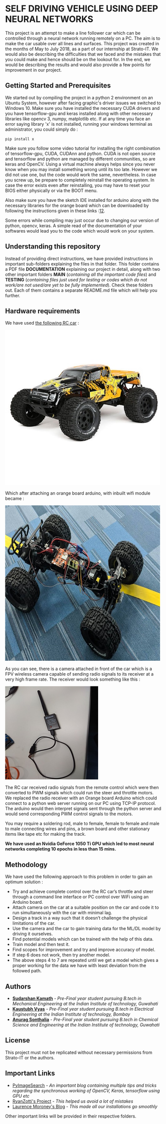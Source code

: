 # SELF DRIVING VEHICLE USING DEEP NEURAL NETWORKS

This project is an attempt to make a line follower car which can be controlled through a neural network running remotely on a PC. The aim is to make the car usable over all lines and surfaces.
This project was created in the months of May to July 2018, as a part of our internship at Strato-IT.
 We would also be describing the difficulties that we faced and the mistakes that you could make and hence should be on the lookout for. 
 In the end, we would be describing the results and would also provide a few points for improvement 
 in our project. 

## Getting Started and Prerequisites

We started out by compiling the project in a python 2 environment on an Ubuntu System, however after facing graphic's driver issues we switched to Windows 10. Make sure you have installed the necessary CUDA drivers and you have tensorflow-gpu and keras installed along with other necessary libraries like opencv 3, numpy, matplotlib etc. If at any time you face an error saying library 'x' is not installed, running your windows terminal as administrator, you could simply do :

```
pip install x
```
Make sure you follow some video tutorial for installing the right combination of tensorflow-gpu, CUDA, CUDAnn and python. CUDA is not open source and tensorflow and python are managed by different communities, so are keras and OpenCV. Using a virtual machine always helps since you never know when you may install something wrong until its too late.
 However we did not use one, but the code would work the same, nevertheless. In case you screw up, be prepare to completely reinstall the operating system. In case the error exists even after reinstalling, you may have to reset your BIOS either physically or via the BOOT menu. 
 
 Also make sure you have the sketch IDE installed for arduino along with the necessary libraries for the orange board which can be downloaded by following the instructions given in these links :[1](https://kocoafab.cc/obsetup)[2](https://kocoafab.cc/tutorial/view/649).

Some errors while compiling may just occur due to changing our version of python, opencv, keras. A simple read of the documentation of your softwares would lead you to the code which would work on your system.

## Understanding this repository

Instead of providing direct instructions, we have provided instructions in important sub-folders explaining the files in that folder. This folder contains a PDF file **DOCUMENTATION** explaining our project in detail, along with two other important folders **MAIN** (*containing all the important code files*) and **TESTING** (*containing files just used for testing or codes which do not work/are not used/are yet to be fully implemented*).
 Check these folders out. Each of them contains a separate README.md file which will help you further.

## Hardware requirements

We have used [the following RC car](https://eugenetoyandhobby.com/shop/ecx-ruckus-monster-truck-2wd-ruckus-monster-truck-bdlipo-orangeblack-110-scale-rtr-03331t2/) : 

![alt-text](https://github.com/stratoit/internship_2018/blob/master/sides/CAR.jpg)

Which after attaching an orange board arduino, with inbuilt wifi module became :

![alt-text](https://github.com/stratoit/internship_2018/blob/master/sides/MOD_CAR.jpg)

As you can see, there is a camera attached in front of the car which is a FPV wireless camera capable of sending radio signals to its receiver at a very high frame rate. The receiver would look something like this :

![alt-text](https://github.com/stratoit/internship_2018/blob/master/sides/REC.jpg)

The RC car received radio signals from the remote control which were then converted to PWM signals which could run the steer and throttle motors. We replaced the radio receiver with 
an Orange board Arduino which could connect to a python web server running on our PC using TCP-IP protocol. The arduino would then interpret signals sent through the python server and would send
 corresponding PWM control signals to the motors.

You may require a soldering rod, male to female, female to female and male to male connecting wires and pins, a brown board and other stationary items like tape etc for making the track.

**We have used an Nvidia GeForce 1050 Ti GPU which led to most neural networks completing 10 epochs in less than 15 mins.**

## Methodology 

We have used the following approach to this problem in order to gain an optimum solution :   

* Try and achieve complete control over the RC car’s throttle and steer through a command line interface or PC control over WiFi using an Arduino board.
* Attach camera on the car at a suitable position on the car and code it to run simultaneously with the car with minimal lag.
* Design a track in a way such that it doesn’t challenge the physical limitations of the car.  
* Use the camera and the car to gain training data for the ML/DL model by driving it ourselves.
* Find potential models which can be trained with the help of this data.
* Train model and then test it.
* Find scopes for improvement and try and improve accuracy of model. 
* If step 6 does not work, then try another model. 
* The above steps 4 to 7 are repeated until we get a model which gives a proper working for the data we have with least deviation from the followed path.

## Authors

* **[Sudarshan Kamath](https://in.linkedin.com/in/sudarshankamath)** - *Pre-Final year student pursuing B.tech in Mechanical Engineering at the Indian Institute of technology, Guwahati*
* **[Kaustubh Vyas](https://www.linkedin.com/in/kaustubh-vyas-29639b113/)** - *Pre-Final year student pursuing B.tech in Electrical Engineering at the Indian Institute of technology, Bombay*
* **[Anurag Sonthalia](https://www.linkedin.com/in/anurag-sonthalia/)** - *Pre-Final year student pursuing B.tech in Chemical Science and Engineering at the Indian Institute of technology, Guwahati*

## License

This project must not be replicated without necessary permissions from Strato-IT or the authors.

## Important Links

* [PyImageSearch](https://www.pyimagesearch.com/start-here-learn-computer-vision-opencv/) - *An important blog containing multiple tips and tricks regarding the synchronous working of OpenCV, Keras, tensorflow using GPU etc*
* [RyanZotti's Project](https://github.com/RyanZotti) - *This helped us avoid a lot of mistakes*
* [Laurence Moroney's Blog](https://medium.com/@lmoroney_40129/installing-tensorflow-with-gpu-on-windows-10-3309fec55a00) - *This made all our installations go smoothly*

Other important links will be provided in their respective folders.
